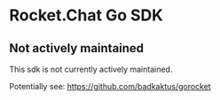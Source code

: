 # Rocket.Chat Go SDK

## Not actively maintained

This sdk is not currently actively maintained.

Potentially see: https://github.com/badkaktus/gorocket
